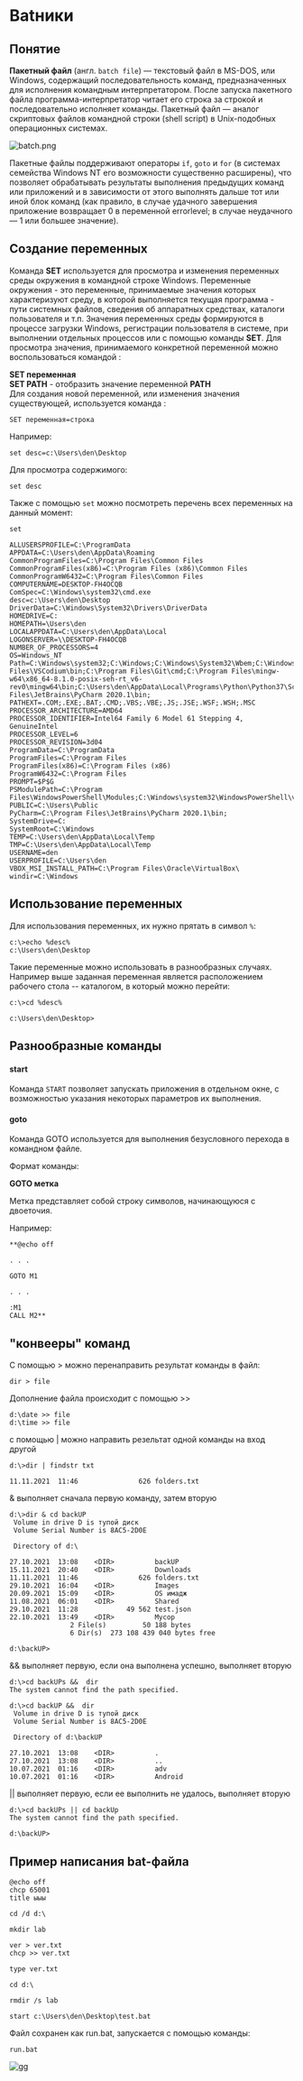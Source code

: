 # Batники

## Понятие

**Пакетный файл** (англ. ```batch file```) — текстовый файл в MS-DOS, или Windows, содержащий последовательность команд, предназначенных для исполнения командным интерпретатором. После запуска пакетного файла программа-интерпретатор читает его строка за строкой и последовательно исполняет команды. Пакетный файл — аналог скриптовых файлов командной строки (shell script) в Unix-подобных операционных системах.

![batch.png](batch.png)

Пакетные файлы поддерживают операторы ```if```, ```goto``` и ```for``` (в системах семейства Windows NT его возможности существенно расширены), что позволяет обрабатывать результаты выполнения предыдущих команд или приложений и в зависимости от этого выполнять дальше тот или иной блок команд (как правило, в случае удачного завершения приложение возвращает 0 в переменной errorlevel; в случае неудачного — 1 или большее значение).


## Создание переменных

 Команда **SET** используется для просмотра и изменения переменных среды окружения в командной строке Windows. Переменные окружения - это переменные, принимаемые значения которых характеризуют среду, в которой выполняется текущая программа - пути системных файлов, сведения об аппаратных средствах, каталоги пользователя и т.п. Значения переменных среды формируются в процессе загрузки Windows, регистрации пользователя в системе, при выполнении отдельных процессов или с помощью команды **SET**. Для просмотра значения, принимаемого конкретной переменной можно воспользоваться командой :  
  
**SET переменная**  
**SET PATH** - отобразить значение переменной **PATH**  
Для создания новой переменной, или изменения значения существующей, используется команда :  
  
```shell
SET переменная=строка
```

Например:
```shell
set desc=c:\Users\den\Desktop
```
 
 Для просмотра содержимого:
```shell
set desc
```

Также с помощью ```set``` можно посмотреть перечень всех переменных на данный момент:

```shell
set

ALLUSERSPROFILE=C:\ProgramData
APPDATA=C:\Users\den\AppData\Roaming
CommonProgramFiles=C:\Program Files\Common Files
CommonProgramFiles(x86)=C:\Program Files (x86)\Common Files
CommonProgramW6432=C:\Program Files\Common Files
COMPUTERNAME=DESKTOP-FH4OCQB
ComSpec=C:\Windows\system32\cmd.exe
desc=c:\Users\den\Desktop
DriverData=C:\Windows\System32\Drivers\DriverData
HOMEDRIVE=C:
HOMEPATH=\Users\den
LOCALAPPDATA=C:\Users\den\AppData\Local
LOGONSERVER=\\DESKTOP-FH4OCQB
NUMBER_OF_PROCESSORS=4
OS=Windows_NT
Path=C:\Windows\system32;C:\Windows;C:\Windows\System32\Wbem;C:\Windows\System32\WindowsPowerShell\v1.0\;C:\Windows\System32\OpenSSH\;C:\Program Files\VSCodium\bin;C:\Program Files\Git\cmd;C:\Program Files\mingw-w64\x86_64-8.1.0-posix-seh-rt_v6-rev0\mingw64\bin;C:\Users\den\AppData\Local\Programs\Python\Python37\Scripts\;C:\Users\den\AppData\Local\Programs\Python\Python37\;C:\Users\den\AppData\Local\Programs\Python\Python310\Scripts\;C:\Users\den\AppData\Local\Programs\Python\Python310\;C:\Users\den\AppData\Local\Microsoft\WindowsApps;C:\Program Files\JetBrains\PyCharm 2020.1\bin;
PATHEXT=.COM;.EXE;.BAT;.CMD;.VBS;.VBE;.JS;.JSE;.WSF;.WSH;.MSC
PROCESSOR_ARCHITECTURE=AMD64
PROCESSOR_IDENTIFIER=Intel64 Family 6 Model 61 Stepping 4, GenuineIntel
PROCESSOR_LEVEL=6
PROCESSOR_REVISION=3d04
ProgramData=C:\ProgramData
ProgramFiles=C:\Program Files
ProgramFiles(x86)=C:\Program Files (x86)
ProgramW6432=C:\Program Files
PROMPT=$P$G
PSModulePath=C:\Program Files\WindowsPowerShell\Modules;C:\Windows\system32\WindowsPowerShell\v1.0\Modules
PUBLIC=C:\Users\Public
PyCharm=C:\Program Files\JetBrains\PyCharm 2020.1\bin;
SystemDrive=C:
SystemRoot=C:\Windows
TEMP=C:\Users\den\AppData\Local\Temp
TMP=C:\Users\den\AppData\Local\Temp
USERNAME=den
USERPROFILE=C:\Users\den
VBOX_MSI_INSTALL_PATH=C:\Program Files\Oracle\VirtualBox\
windir=C:\Windows
```

## Использование переменных
Для использования переменных, их нужно прятать в символ ```%```:
```shell
c:\>echo %desc%
c:\Users\den\Desktop
```

Такие переменные можно использовать в разнообразных случаях. Например выше заданная переменная является расположением рабочего стола -- каталогом, в который можно перейти:
```shell
c:\>cd %desc%

c:\Users\den\Desktop>
```

## Разнообразные команды

#### start
Команда ```START``` позволяет запускать приложения в отдельном окне, с возможностью указания некоторых параметров их выполнения.

#### goto
Команда GOTO используется для выполнения безусловного перехода в командном файле.  
  
Формат команды:  
  
**GOTO метка**  
  
Метка представляет собой строку символов, начинающуюся с двоеточия.  
  
Например:
```shell
**@echo off  

. . .  

GOTO M1  

. . .  

:M1  
CALL M2**
```

<div style="page-break-after: always;"></div>

## "конвееры" команд

С помощью > можно перенаправить результат команды в файл:
```shell
dir > file
```

Дополнение файла происходит с помощью >>
```shell
d:\date >> file
d:\time >> file
```

с помощью | можно направить резельтат одной команды на вход другой

```shell
d:\>dir | findstr txt

11.11.2021  11:46               626 folders.txt
```

& выполняет сначала первую команду, затем вторую

```shell
d:\>dir & cd backUP
 Volume in drive D is тупой диск
 Volume Serial Number is 8AC5-2D0E

 Directory of d:\

27.10.2021  13:08    <DIR>          backUP
15.11.2021  20:40    <DIR>          Downloads
11.11.2021  11:46               626 folders.txt
29.10.2021  16:04    <DIR>          Images
20.09.2021  15:09    <DIR>          OS имадж
11.08.2021  06:01    <DIR>          Shared
29.10.2021  11:28            49 562 test.json
22.10.2021  13:49    <DIR>          Мусор
               2 File(s)         50 188 bytes
               6 Dir(s)  273 108 439 040 bytes free

d:\backUP>
```

&& выполняет первую, если она выполнена успешно, выполняет вторую

```shell
d:\>cd backUPs &&  dir
The system cannot find the path specified.
```

```shell
d:\>cd backUP &&  dir
 Volume in drive D is тупой диск
 Volume Serial Number is 8AC5-2D0E

 Directory of d:\backUP

27.10.2021  13:08    <DIR>          .
27.10.2021  13:08    <DIR>          ..
10.07.2021  01:16    <DIR>          adv
10.07.2021  01:16    <DIR>          Android
```

|| выполняет первую, если ее выполнить не удалось, выполняет вторую

```shell
d:\>cd backUPs || cd backUp
The system cannot find the path specified.

d:\backUP>
```

<div style="page-break-after: always;"></div>

## Пример написания bat-файла

```shell
@echo off
chcp 65001
title ыыы

cd /d d:\

mkdir lab

ver > ver.txt
chcp >> ver.txt

type ver.txt

cd d:\

rmdir /s lab

start c:\Users\den\Desktop\test.bat
```

Файл сохранен как run.bat, запускается с помощью команды:
```shell
run.bat
```

<div style="page-break-after: always;"></div>

![gg](13.png)
